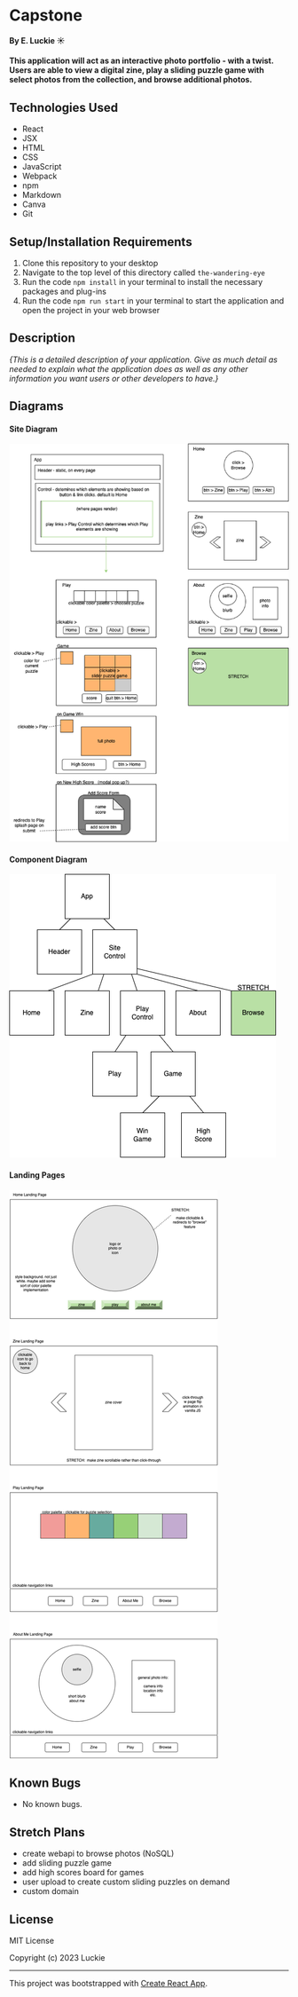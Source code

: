 # Capstone

#### By E. Luckie ☀️

#### This application will act as an interactive photo portfolio - with a twist. Users are able to view a digital zine, play a sliding puzzle game with select photos from the collection, and browse additional photos.

<!-- ### Table of Contents

_{add clickable or dropdown}_
 -->

## Technologies Used

* React
* JSX
* HTML
* CSS
* JavaScript
* Webpack
* npm
* Markdown
* Canva
* Git
<!-- * NoSQL - backend -->
<!-- * Firebase -->

## Setup/Installation Requirements

1. Clone this repository to your desktop
2. Navigate to the top level of this directory called ``the-wandering-eye``
3. Run the code ``npm install`` in your terminal to install the necessary packages and plug-ins
4. Run the code ``npm run start`` in your terminal to start the application and open the project in your web browser


## Description

_{This is a detailed description of your application. Give as much detail as needed to explain what the application does as well as any other information you want users or other developers to have.}_

<!-- [Click here](https://eluckie.github.io/_______/) to view the live version of this webpage. -->


## Diagrams

#### Site Diagram
![site diagram](./src/img/capstone-site-diagram.png)

#### Component Diagram
![component diagram](./src/img/capstone-component-diagram.png)

#### Landing Pages
![diagram of landing pages for home, zine, play, and about me pages](./src/img/capstone-landing-pages.png)

## Known Bugs

* No known bugs.

## Stretch Plans
* create webapi to browse photos (NoSQL)
* add sliding puzzle game
* add high scores board for games
* user upload to create custom sliding puzzles on demand
* custom domain
<!-- * EASTER EGG - hidden onClick that does annoying little window.alert popup -->

## License

MIT License

Copyright (c) 2023 Luckie

__________

This project was bootstrapped with [Create React App](https://github.com/facebook/create-react-app).